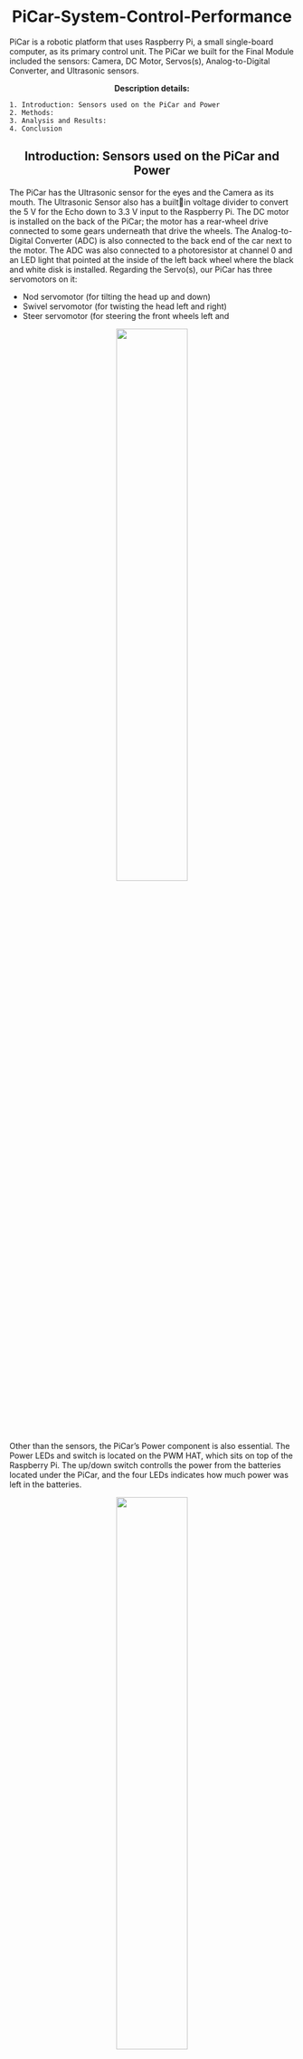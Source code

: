 <div align="center">
    <h1 id="Header">PiCar-System-Control-Performance</h1>
</div>

PiCar is a robotic platform that uses Raspberry Pi, a small single-board computer, as its primary control unit. The PiCar we built for the Final Module included the sensors: Camera, DC Motor, Servos(s), Analog-to-Digital Converter, and Ultrasonic sensors.

<div align="center">
    <b>Description details:</b>
    <p style="margin-top:10px;"></p>
</div>

    1. Introduction: Sensors used on the PiCar and Power
    2. Methods: 
    3. Analysis and Results: 
    4. Conclusion

<div align="center">
    <h2 id="Header">Introduction: Sensors used on the PiCar and Power</h2>
</div>

The PiCar has the Ultrasonic sensor for the eyes and the Camera as its mouth. The Ultrasonic Sensor also has a builtin voltage divider to convert the 5 V for the Echo down to 3.3 V input to the Raspberry Pi. The DC motor is installed on the back of the PiCar; the motor has a rear-wheel drive connected to some gears underneath that drive the wheels. The Analog-to-Digital Converter (ADC) is also connected to the back end of the car next to the motor. The ADC was also connected to a photoresistor at channel 0 and an LED light that pointed at the inside of the left back wheel where the black and white disk is installed. Regarding the Servo(s), our PiCar has three servomotors on it:
* Nod servomotor (for tilting the head up and down)
* Swivel servomotor (for twisting the head left and right)
* Steer servomotor (for steering the front wheels left and

<p align="center" width="100%">
    <img width="50%" src="https://github.com/kananahmadov2001/PiCar-System-Control-Performance/assets/135070652/28984a60-a50c-4976-ba48-2b17961fa3f6"> 
</p>

Other than the sensors, the PiCar’s Power component is also essential. The Power LEDs and switch is located on the PWM HAT, which sits on top of the Raspberry Pi. The up/down switch controlls the power from the batteries located under the PiCar, and the four LEDs indicates how much power was left in the batteries.

<p align="center" width="100%">
    <img width="50%" src="https://github.com/kananahmadov2001/PiCar-System-Control-Performance/assets/135070652/fec7c5b2-c88e-4d00-b544-056300e7df36"> 
</p>


<div align="center">
    <h2 id="Header">Methods: </h2>
</div>

The overall goal of the final module was to successfully implement the various strategies studied throughout the semester, such as control, movement, and movement with control, on the
PiCar. We started this process by implementing the Module 9 tasks, but this time, using a PiCar instead of a mock car.

